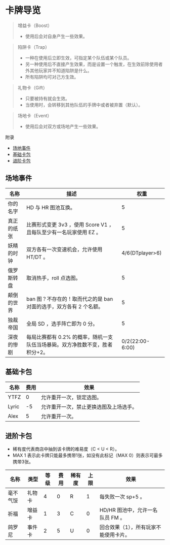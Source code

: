 # 卡牌导览

> 增益卡（Boost）
> * 使用后会对自身产生一些效果。

> 陷阱卡（Trap）
> * 一种在使用后立即生效，可指定某个队伍或某个队员。
> * 另一种使用后不直接产生效果，而是设置一个触发，在生效前除使用者外其他玩家并不知道陷阱是什么。
> * 所有陷阱均可对己方生效。

> 礼物卡（Gift）
> * 只要被持有就会生效。
> * 当使用时，会转移到其他队伍的手牌中或者被弃置（默认）。

> 场地卡（Event）
> * 使用后会对双方或场地产生一些效果。

附录
  * [场地事件](#场地事件)
  * [基础卡包](#基础卡包)
  * [进阶卡包](#进阶卡包)

## 场地事件

| 名称 | 描述 | 权重 |
| - | - | - |
| 你的名字 | HD 与 HR 图池互换。 | 5 |
| 真正的纸张 | 比赛形式变更 3v3 ，使用 Score V1 ，且每队至少有一名玩家使用 EZ 。 | 5 |
| 妖精的时钟 | 双方各有一次变速机会，允许使用 HT/DT 。 | 4/6(DTplayer>6) |
| 俄罗斯转盘 | 取消热手，roll 点选图。 | 5 |
| 颠倒的世界 | ban 图？不存在的！取而代之的是 ban 对面的选手，双方各有 2 个名额。 | 5 |
| 独裁帝国 | 全局 SD ，选手阵亡即为 0 分。 | 5 |
| 深夜的惨剧 | 每局比赛都有 0.2% 的概率，随机一支队伍当场暴毙。双方净胜数不变，胜者积分+2。 | 0/2(22:00-6:00) |

## 基础卡包

| 名称 | 费用 | 效果 |
| - | - | - |
| YTFZ | 0 | 允许重开一次，锁定选图。 |
| Lyric | -5 | 允许重开一次，禁止更换选图及上场选手。 |
| Alex | 5 | 允许重开一次。 |

## 进阶卡包

* 稀有度代表商店中抽到该卡牌的难易度（C < U < R）。
* MAX 1 表示此卡牌只能最多携带1张，如没有此标记（MAX 0）则表示可最多携带3张。

| 名称 | 类型 | 等级 | 费用 | 稀有度 | 上限 | 效果 |
| - | - | - | - | - | - | - |
| 毫不气馁 | 礼物卡 | 4 | 0 | R | 1 | 每失败一次 sp+5 。 |
| 祈福 | 增益卡 | 1 | 3 | C | 0 | HD/HR 图池中，允许一名队员 FM 。 |
| 鸽罗尼 | 事件卡 | 2 | 5 | U | 0 |回合效果（1），所有玩家不能使用卡片。|
